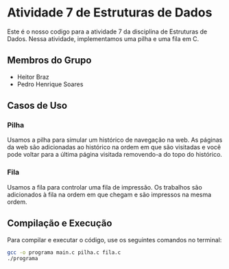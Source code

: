 # Atividade 7 de Estruturas de Dados

Este é o nosso codigo para a atividade 7 da disciplina de Estruturas de Dados. Nessa atividade, implementamos uma pilha e uma fila em C.

## Membros do Grupo

- Heitor Braz
- Pedro Henrique Soares

## Casos de Uso

### Pilha

Usamos a pilha para simular um histórico de navegação na web. As páginas da web são adicionadas ao histórico na ordem em que são visitadas e você pode voltar para a última página visitada removendo-a do topo do histórico.

### Fila

Usamos a fila para controlar uma fila de impressão. Os trabalhos são adicionados à fila na ordem em que chegam e são impressos na mesma ordem.

## Compilação e Execução

Para compilar e executar o código, use os seguintes comandos no terminal:

```bash
gcc -o programa main.c pilha.c fila.c
./programa
